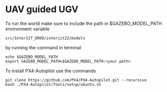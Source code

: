 # UAV guided UGV
To run the world make sure to include the path in $GAZEBO_MODEL_PATH environment variable

```src/InterIIT_DRDO/interiit22/models```

by running the command in terminal
```
echo $GAZEBO_MODEL_PATH
export GAZEBO_MODEL_PATH=$GAZEBO_MODEL_PATH:<your path>
```

To install PX4-Autopilot use the commands

```
git clone https://github.com/PX4/PX4-Autopilot.git --recursive
bash ./PX4-Autopilot/Tools/setup/ubuntu.sh
```

